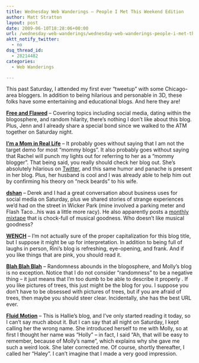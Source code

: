 ```yaml
---
title: Wednesday Web Wanderings – People I Met This Weekend Edition
author: Matt Stratton
layout: post
date: 2009-06-10T18:28:06+00:00
url: /wednesday-web-wanderings/wednesday-web-wanderings-people-i-met-this-weekend-edition
aktt_notify_twitter:
  - no
dsq_thread_id:
  - 28214482
categories:
  - Web Wanderings

---
```

This past Saturday, I attended my first ever &#8220;tweetup&#8221; with some Chicago-area bloggers. In addition to being hilarious and personable in 3D, these folks have some entertaining and educational blogs. And here they are!

<a href="https://freeandflawed.com/" target="_blank"><strong>Free and Flawed</strong></a> &#8211; Covering topics including social media, dating within the blogosphere, and random hilarity, there&#8217;s nothing I don&#8217;t like about this blog. Plus, Jenn and I already share a special bond since we walked to the ATM together on Saturday night.

<a href="https://www.mominreallife.com/" target="_blank"><strong>I&#8217;m a Mom in Real Life</strong></a> &#8211; It probably goes without saying that I am not the target demo for most &#8220;mommy blogs&#8221;. It also probably goes without saying that Rachel will punch my lights out for referring to her as a &#8220;mommy blogger&#8221;. That being said, you really should check her blog out. She&#8217;s absolutely hilarious on [Twitter][1], and this same humor and panache is present in her blog. Plus, her husband is cool and I was already able to help him out by confirming his theory on &#8220;neck beards&#8221; to his wife.

<a href="https://dshan.me/blog" target="_blank"><strong>dshan</strong></a> &#8211; Derek and I had a great conversation about business uses for social media on Saturday, plus we shared stories of strange experiences we&#8217;d had on the street in Wicker Park (mine involved a parking meter and Flash Taco&#8230;his was a little more racy). He also apparently posts a <a href="https://dshan.me/blog/category/music/twenty-nine" target="_blank">monthly mixtape</a> that is chock-full of musical goodness. Who doesn&#8217;t like musical goodness?

<a href="https://www.thiswench.com/" target="_blank"><strong>WENCH</strong></a> &#8211; I&#8217;m not actually sure of the proper capitalization for this blog title, but I suppose it might be up for interpretation. In addition to being full of laughs in person, Rini&#8217;s blog is refreshing, eye-opening, and frank. And if you like things that are pink, you should read it.

<a href="https://dillydallylollygagger.blogspot.com/" target="_blank"><strong>Blah Blah Blah</strong></a> &#8211; Randomness abounds in the blogosphere, and Molly&#8217;s blog is no exception. Notice that I do not consider &#8220;randomness&#8221; to be a negative thing &#8211; it just means that I&#8217;m too dumb to be able to describe it properly . If you like pictures of trees, this just might be the blog for you. I suppose you don&#8217;t have to be obsessed with pictures of trees, but if you are afraid of trees, then maybe you should steer clear. Incidentally, she has the best URL ever.

<a href="https://fluidmotiongirl.blogspot.com" target="_blank"><strong>Fluid Motion</strong></a> &#8211; This is Hallie&#8217;s blog, and I&#8217;ve only started reading it today, so I can&#8217;t say much about it. But I can say that all night on Saturday, I kept calling her the wrong name. She introduced herself to me with Molly, so at first I thought her name was &#8220;Holly&#8221; &#8211; in fact, I said &#8220;Ah, that will be easy to remember, because of Molly&#8217;s name&#8221;, which explains why she gave me such a weird look. She later corrected me. Of course, shortly thereafter, I called her &#8220;Haley&#8221;. I can&#8217;t imagine that I made a very good impression.

 [1]: https://twitter.com/mominreallife